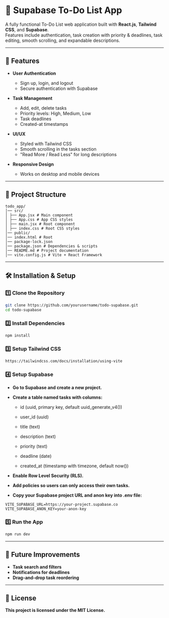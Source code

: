 # 📝 Supabase To-Do List App

A fully functional To-Do List web application built with **React.js**, **Tailwind CSS**, and **Supabase**.  
Features include authentication, task creation with priority & deadlines, task editing, smooth scrolling, and expandable descriptions.

---

## 🚀 Features

- **User Authentication**
  - Sign up, login, and logout
  - Secure authentication with Supabase

- **Task Management**
  - Add, edit, delete tasks
  - Priority levels: High, Medium, Low
  - Task deadlines
  - Created-at timestamps

- **UI/UX**
  - Styled with Tailwind CSS
  - Smooth scrolling in the tasks section
  - "Read More / Read Less" for long descriptions

- **Responsive Design**
  - Works on desktop and mobile devices

---

## 📂 Project Structure
```
todo_app/
│── src/
│ ├── App.jsx # Main component
│ ├── App.css # App CSS styles
│ ├── main.jsx # Root component
│ ├── index.css # Root CSS styles
│── public/
│── index.html # Root
│── package-lock.json
│── package.json # Dependencies & scripts
│── README.md # Project documentation
│── vite.config.js # Vite + React Framework
```

---

## 🛠️ Installation & Setup

### 1️⃣ Clone the Repository
```bash
git clone https://github.com/yourusername/todo-supabase.git
cd todo-supabase
```
### 2️⃣ Install Dependencies
```bash
npm install
```
### 3️⃣ Setup Tailwind CSS
```bash
https://tailwindcss.com/docs/installation/using-vite
```
### 4️⃣ Setup Supabase
- **Go to Supabase and create a new project.**

- **Create a table named tasks with columns:**

    - id (uuid, primary key, default uuid_generate_v4())

    - user_id (uuid)

    - title (text)

    - description (text)

    - priority (text)

    - deadline (date)

    - created_at (timestamp with timezone, default now())

- **Enable Row Level Security (RLS).**

- **Add policies so users can only access their own tasks.**

- **Copy your Supabase project URL and anon key into .env file:**

```env
VITE_SUPABASE_URL=https://your-project.supabase.co
VITE_SUPABASE_ANON_KEY=your-anon-key
```
### 5️⃣ Run the App
```bash
npm run dev
```
---
## 🔮 Future Improvements
- **Task search and filters**
- **Notifications for deadlines**
- **Drag-and-drop task reordering**
---
## 📜 License
**This project is licensed under the MIT License.**
